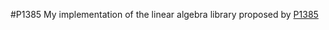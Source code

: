 #P1385
My implementation of the linear algebra library proposed by [P1385](https://www.wg21.link/p1385)